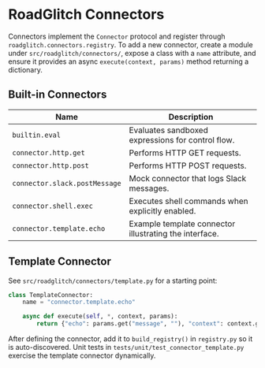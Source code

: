 # RoadGlitch Connectors

Connectors implement the `Connector` protocol and register through `roadglitch.connectors.registry`. To add a new connector, create a module under `src/roadglitch/connectors/`, expose a class with a `name` attribute, and ensure it provides an async `execute(context, params)` method returning a dictionary.

## Built-in Connectors

| Name | Description |
| --- | --- |
| `builtin.eval` | Evaluates sandboxed expressions for control flow. |
| `connector.http.get` | Performs HTTP GET requests. |
| `connector.http.post` | Performs HTTP POST requests. |
| `connector.slack.postMessage` | Mock connector that logs Slack messages. |
| `connector.shell.exec` | Executes shell commands when explicitly enabled. |
| `connector.template.echo` | Example template connector illustrating the interface. |

## Template Connector

See `src/roadglitch/connectors/template.py` for a starting point:

```python
class TemplateConnector:
    name = "connector.template.echo"

    async def execute(self, *, context, params):
        return {"echo": params.get("message", ""), "context": context.get("run_id")}
```

After defining the connector, add it to `build_registry()` in `registry.py` so it is auto-discovered. Unit tests in `tests/unit/test_connector_template.py` exercise the template connector dynamically.

